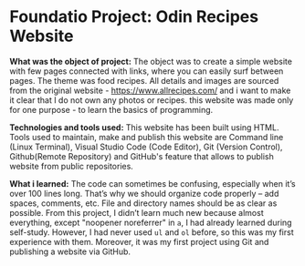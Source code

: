 # Foundatio Project: Odin Recipes Website

**What was the object of project:** The object was to create a simple website with few pages connected with links, where you can easily surf between pages. The theme was food recipes. All details and images are sourced from the original website - https://www.allrecipes.com/ and i want to make it clear that I do not own any photos or recipes. this website was made only for one purpose - to learn the basics of programming.

**Technologies and tools used:** This website has been built using HTML. Tools used to maintain, make and publish this website are Command line (Linux Terminal), Visual Studio Code (Code Editor), Git (Version Control), Github(Remote Repository) and GitHub's feature that allows to publish website from public repositories.

**What i learned:** The code can sometimes be confusing, especially when it’s over 100 lines long. That’s why we should organize code properly – add spaces, comments, etc. File and directory names should be as clear as possible. From this project, I didn’t learn much new because almost everything, except "noopener noreferrer" in `a`, I had already learned during self-study. However, I had never used `ul` and `ol` before, so this was my first experience with them. Moreover, it was my first project using Git and publishing a website via GitHub.


